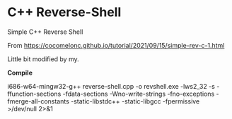 # C++ Reverse-Shell
Simple C++ Reverse Shell

From https://cocomelonc.github.io/tutorial/2021/09/15/simple-rev-c-1.html

Little bit modified by my.

**Compile**

i686-w64-mingw32-g++ reverse-shell.cpp -o revshell.exe -lws2_32 -s -ffunction-sections -fdata-sections -Wno-write-strings -fno-exceptions -fmerge-all-constants -static-libstdc++ -static-libgcc -fpermissive >/dev/null 2>&1

